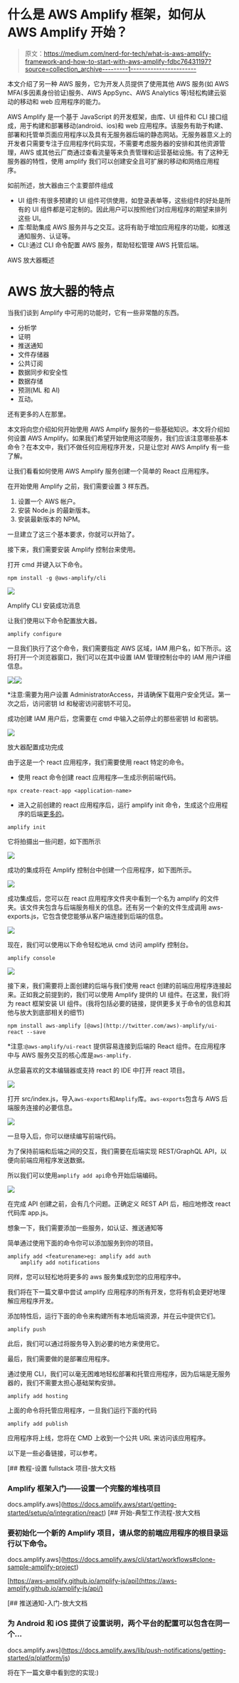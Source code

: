# 什么是 AWS Amplify 框架，如何从 AWS Amplify 开始？

> 原文：<https://medium.com/nerd-for-tech/what-is-aws-amplify-framework-and-how-to-start-with-aws-amplify-fdbc76431197?source=collection_archive---------1----------------------->

本文介绍了另一种 AWS 服务，它为开发人员提供了使用其他 AWS 服务(如 AWS MFA(多因素身份验证)服务、AWS AppSync、AWS Analytics 等)轻松构建云驱动的移动和 web 应用程序的能力。

AWS Amplify 是一个基于 JavaScript 的开发框架，由库、UI 组件和 CLI 接口组成，用于构建和部署移动(android、ios)和 web 应用程序。该服务有助于构建、部署和托管单页面应用程序以及具有无服务器后端的静态网站。无服务器意义上的开发者只需要专注于应用程序代码实现，不需要考虑服务器的安排和其他资源管理，AWS 或其他云厂商通过查看流量等来负责管理和运营基础设施。有了这种无服务器的特性，使用 amplify 我们可以创建安全且可扩展的移动和网络应用程序。

如前所述，放大器由三个主要部件组成

*   UI 组件:有很多预建的 UI 组件可供使用，如登录表单等，这些组件的好处是所有的 UI 组件都是可定制的。因此用户可以按照他们对应用程序的期望来排列这些 UI。
*   库:帮助集成 AWS 服务并与之交互。这将有助于增加应用程序的功能，如推送通知服务、认证等。
*   CLI:通过 CLI 命令配置 AWS 服务，帮助轻松管理 AWS 托管后端。

AWS 放大器概述

# AWS 放大器的特点

当我们谈到 Amplify 中可用的功能时，它有一些非常酷的东西。

*   分析学
*   证明
*   推送通知
*   文件存储器
*   公共订阅
*   数据同步和安全性
*   数据存储
*   预测(ML 和 AI)
*   互动。

还有更多的人在那里。

本文将向您介绍如何开始使用 AWS Amplify 服务的一些基础知识。本文将介绍如何设置 AWS Amplify。如果我们希望开始使用这项服务，我们应该注意哪些基本命令？在本文中，我们不做任何应用程序开发，只是让您对 AWS Amplify 有一些了解。

让我们看看如何使用 AWS Amplify 服务创建一个简单的 React 应用程序。

在开始使用 Amplify 之前，我们需要设置 3 样东西。

1.  设置一个 AWS 帐户。
2.  安装 Node.js 的最新版本。
3.  安装最新版本的 NPM。

一旦建立了这三个基本要求，你就可以开始了。

接下来，我们需要安装 Amplify 控制台来使用。

打开 cmd 并键入以下命令。

```
npm install -g @aws-amplify/cli
```

![](img/cb4c69ba001e18306a42eaa1c3f59c27.png)

Amplify CLI 安装成功消息

让我们使用以下命令配置放大器。

```
amplify configure
```

一旦我们执行了这个命令，我们需要指定 AWS 区域，IAM 用户名，如下所示。这将打开一个浏览器窗口，我们可以在其中设置 IAM 管理控制台中的 IAM 用户详细信息。

![](img/5679471b55e3aad90511f228c3df1a32.png)![](img/e08e946b9f32f2407b6fd6c630ae3999.png)

*注意:需要为用户设置 AdministratorAccess，并请确保下载用户安全凭证。第一次之后，访问密钥 Id 和秘密访问密钥不可见。

成功创建 IAM 用户后，您需要在 cmd 中输入之前停止的那些密钥 Id 和密钥。

![](img/8f415851daef336c09701d991c5655f5.png)

放大器配置成功完成

由于这是一个 react 应用程序，我们需要使用 react 特定的命令。

*   使用 react 命令创建 react 应用程序—生成示例前端代码。

```
npx create-react-app <application-name>
```

*   进入之前创建的 react 应用程序后，运行 amplify init 命令，生成这个应用程序的后端[更多的](https://aws.amazon.com/blogs/mobile/amplify-cli-adds-scaffolding-support-for-amplify-apps-and-authoring-plugins/)。

```
amplify init
```

它将拍摄出一些问题，如下图所示

![](img/fa953ba994ea8dd167f22ec4bfcb307a.png)

成功的集成将在 Amplify 控制台中创建一个应用程序，如下图所示。

![](img/98d1f295d19c93be780b415a05e6d1f9.png)

成功集成后，您可以在 react 应用程序文件夹中看到一个名为 amplify 的文件夹。该文件夹包含与后端服务相关的信息。还有另一个新的文件生成调用 aws-exports.js，它包含使您能够从客户端连接到后端的信息。

![](img/1c5bbfa8a0a3166e7f6502cce23a3120.png)

现在，我们可以使用以下命令轻松地从 cmd 访问 amplify 控制台。

```
amplify console
```

![](img/d038302c0005dd0bb06c213e9aca3181.png)

接下来，我们需要将上面创建的后端与我们使用 react 创建的前端应用程序连接起来。正如我之前提到的，我们可以使用 Amplify 提供的 UI 组件。在这里，我们将为 react 框架安装 UI 组件。(我将包括必要的链接，提供更多关于命令的信息和其他与放大到底部相关的细节)

```
npm install aws-amplify [@aws](http://twitter.com/aws)-amplify/ui-react --save
```

*注意:`@aws-amplify/ui-react` 提供容易连接到后端的 React 组件。在应用程序中与 AWS 服务交互的核心库是`aws-amplify.`

从您最喜欢的文本编辑器或支持 react 的 IDE 中打开 react 项目。

![](img/28b97cbb947acae6e3cffb519d04f261.png)

打开 src/index.js，导入`aws-exports`和`Amplify`库。`aws-exports`包含与 AWS 后端服务连接的必要信息。

![](img/89c5b80e3cfca95e8d37665eb69ecda2.png)

一旦导入后，你可以继续编写前端代码。

为了保持前端和后端之间的交互，我们需要在后端实现 REST/GraphQL API，以便向前端应用程序发送数据。

所以我们可以使用`amplify add api`命令开始后端编码。

![](img/0926911731252968ac362984df2d5af7.png)

在完成 API 创建之前，会有几个问题。正确定义 REST API 后，相应地修改 react 代码库 app.js。

想象一下，我们需要添加一些服务，如认证、推送通知等

简单通过使用下面的命令你可以添加服务到你的项目。

```
amplify add <featurename>eg: amplify add auth
    amplify add notifications
```

同样，您可以轻松地将更多的 aws 服务集成到您的应用程序中。

我们将在下一篇文章中尝试 amplify 应用程序的所有开发，您将有机会更好地理解应用程序开发。

添加特性后，运行下面的命令来构建所有本地后端资源，并在云中提供它们。

```
amplify push
```

此后，我们可以通过将服务导入到必要的地方来使用它。

最后，我们需要做的是部署应用程序。

通过使用 CLI，我们可以毫无困难地轻松部署和托管应用程序，因为后端是无服务器的，我们不需要太担心基础架构安排。

```
amplify add hosting
```

上面的命令将托管应用程序，一旦我们运行下面的代码

```
amplify add publish
```

应用程序将上线，您将在 CMD 上收到一个公共 URL 来访问该应用程序。

以下是一些必备链接，可以参考。

[](https://docs.amplify.aws/start/getting-started/setup/q/integration/react) [## 教程-设置 fullstack 项目-放大文档

### Amplify 框架入门——设置一个完整的堆栈项目

docs.amplify.aws](https://docs.amplify.aws/start/getting-started/setup/q/integration/react) [](https://docs.amplify.aws/cli/start/workflows#clone-sample-amplify-project) [## 开始-典型工作流程-放大文档

### 要初始化一个新的 Amplify 项目，请从您的前端应用程序的根目录运行以下命令。

docs.amplify.aws](https://docs.amplify.aws/cli/start/workflows#clone-sample-amplify-project) 

[https://aws-amplify.github.io/amplify-js/api](https://aws-amplify.github.io/amplify-js/api/)

[](https://docs.amplify.aws/lib/push-notifications/getting-started/q/platform/js) [## 推送通知-入门-放大文档

### 为 Android 和 iOS 提供了设置说明，两个平台的配置可以包含在同一个…

docs.amplify.aws](https://docs.amplify.aws/lib/push-notifications/getting-started/q/platform/js) 

将在下一篇文章中看到您的实现:)